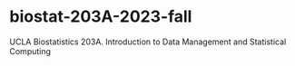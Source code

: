# biostat-203A-2023-fall
UCLA Biostatistics 203A. Introduction to Data Management and Statistical Computing
